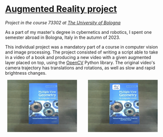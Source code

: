 # [Augmented Reality project](https://www.unibo.it/en/teaching/course-unit-catalogue/course-unit/2023/467993)
*Project in the course 73302 at [The University of Bologna](https://www.unibo.it/en/)*

As a part of my master's degree in cybernetics and robotics, I spent one semester abroad in Bologna, Italy in the autumn of 2023.

This individual project was a mandatory part of a course in computer vision and image processing. The project consisted of writing a script able to take in a video of a book and producing a new video with a given augmented layer placed on top, using the [OpenCV](https://opencv.org/) Python library. The original video's camera trajectory has translations and rotations, as well as slow and rapid brightness changes.

<p align="center">
  <img alt="Original video" src="imgs/ReferenceFrame.png" width="45%">
&nbsp; &nbsp; &nbsp; &nbsp;
  <img alt="Augmented video" src="imgs/ReferenceFrameWithAugmentedLayer.png" width="45%">
</p>
